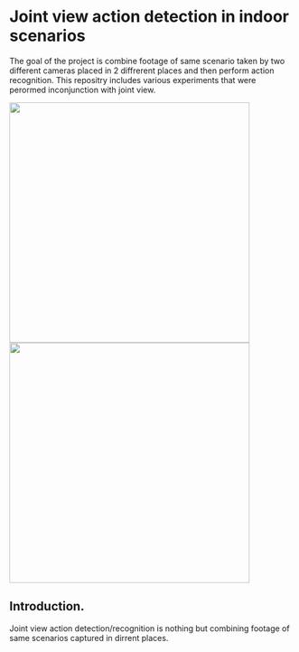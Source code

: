 # Joint view action detection in indoor scenarios
The goal of the project is combine footage of same scenario taken by two different cameras placed in 2 diffrerent places and then perform action recognition. This repositry includes various experiments that were perormed inconjunction with joint view.

<img src="/gifs/Sit_down_v1.png" width="425"/> <img src="/gifs/Sit_down_v2.png" width="425"/> 



## Introduction.

Joint view action detection/recognition is nothing but combining footage of same scenarios captured in dirrent places.
